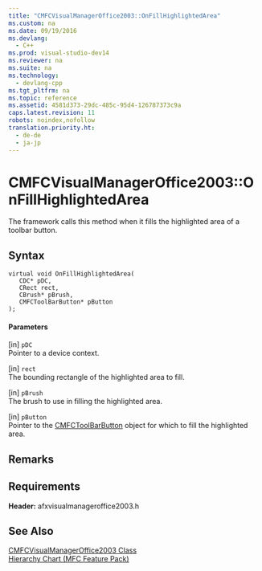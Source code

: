 ```yaml
---
title: "CMFCVisualManagerOffice2003::OnFillHighlightedArea"
ms.custom: na
ms.date: 09/19/2016
ms.devlang: 
  - C++
ms.prod: visual-studio-dev14
ms.reviewer: na
ms.suite: na
ms.technology: 
  - devlang-cpp
ms.tgt_pltfrm: na
ms.topic: reference
ms.assetid: 4581d373-29dc-485c-95d4-126787373c9a
caps.latest.revision: 11
robots: noindex,nofollow
translation.priority.ht: 
  - de-de
  - ja-jp
---
```

# CMFCVisualManagerOffice2003::OnFillHighlightedArea
The framework calls this method when it fills the highlighted area of a toolbar button.  
  
## Syntax  
  
```  
virtual void OnFillHighlightedArea(  
   CDC* pDC,  
   CRect rect,  
   CBrush* pBrush,  
   CMFCToolBarButton* pButton  
);  
```  
  
#### Parameters  
 [in] `pDC`  
 Pointer to a device context.  
  
 [in] `rect`  
 The bounding rectangle of the highlighted area to fill.  
  
 [in] `pBrush`  
 The brush to use in filling the highlighted area.  
  
 [in] `pButton`  
 Pointer to the [CMFCToolBarButton](../vs140/CMFCToolBarButton-Class.md) object for which to fill the highlighted area.  
  
## Remarks  
  
## Requirements  
 **Header:** afxvisualmanageroffice2003.h  
  
## See Also  
 [CMFCVisualManagerOffice2003 Class](../vs140/CMFCVisualManagerOffice2003-Class.md)   
 [Hierarchy Chart (MFC Feature Pack)](../vs140/Hierarchy-Chart.md)